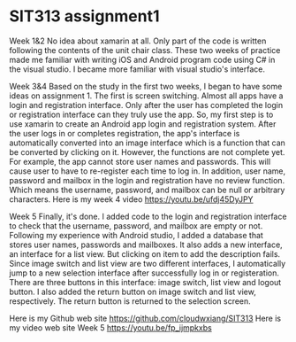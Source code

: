 # SIT313 assignment1
Week 1&2
No idea about xamarin at all. Only part of the code is written following the contents of the unit chair class. 
These two weeks of practice made me familiar with writing iOS and Android program code using C# in the visual studio.
I became more familiar with visual studio's interface.




Week 3&4
Based on the study in the first two weeks, I began to have some ideas on assignment 1. The first is screen switching. 
Almost all apps have a login and registration interface. Only after the user has completed the login or registration 
interface can they truly use the app. So, my first step is to use xamarin to create an Android app login and registration 
system. After the user logs in or completes registration, the app's interface is automatically converted into an image 
interface which is a function that can be converted by clicking on it.
However, the functions are not complete yet. For example, the app cannot store user names and passwords. This will cause user 
to have to re-register each time to log in. In addition, user name, password and mailbox in the login and registration have no 
review function. Which means the username, password, and mailbox can be null or arbitrary characters.
Here is my week 4 video https://youtu.be/ufdj45DyJPY


Week 5
Finally, it's done. I added code to the login and registration interface to check that the username, password, and mailbox are 
empty or not. Following my experience with Android studio, I added a database that stores user names, passwords and mailboxes. 
It also adds a new interface, an interface for a list view. But clicking on item to add the description fails.
Since image switch and list view are two different interfaces, I automatically jump to a new selection interface after 
successfully log in or registeration. There are three buttons in this interface: image switch, list view and logout button. 
I also added the return button on image switch and list view, respectively. The return button is returned to the selection 
screen.

Here is my Github web site https://github.com/cloudwxiang/SIT313
Here is my video web site Week 5 https://youtu.be/fp_ijmpkxbs
